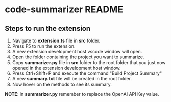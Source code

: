 # code-summarizer README

## Steps to run the extension

1. Navigate to **extension.ts** file in **src** folder.
2. Press F5 to run the extension.
3. A new extension development host vscode window will open.
4. Open the folder containing the project you want to summarize.
5. Copy **summarizer.py** file in **src** folder to the root folder that you just now opened in the extension development host window.
6. Press Ctrl+Shift+P and execute the command "Build Project Summary"
7. A new **summary.txt** file will be created in the root folder.
8. Now hover on the methods to see its summary.

**NOTE**: In **summarizer.py** remember to replace the OpenAI API Key value.
